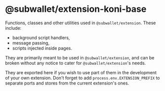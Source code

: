 # @subwallet/extension-koni-base

Functions, classes and other utilities used in `@subwallet/extension`. These include:
- background script handlers,
- message passing,
- scripts injected inside pages.

They are primarily meant to be used in `@subwallet/extension`, and can be broken without any notice to cater for `@subwallet/extension`'s needs.

They are exported here if you wish to use part of them in the development of your own extension. Don't forget to add `process.env.EXTENSION_PREFIX` to separate ports and stores from the current extension's ones.
